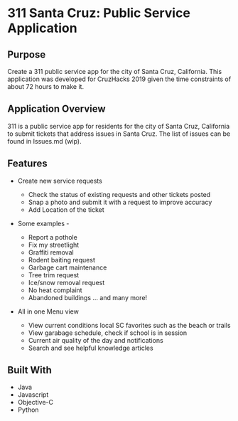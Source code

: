 # **311 Santa Cruz: Public Service Application**

## **Purpose**
Create a 311 public service app for the city of Santa Cruz, California. This application
was developed for CruzHacks 2019 given the time constraints of about 72 hours to make it.

## **Application Overview**
311 is a public service app for residents for the city of Santa Cruz, California to submit
tickets that address issues in Santa Cruz. The list of issues can be found in 
Issues.md (wip). 

## **Features**
* Create new service requests
  * Check the status of existing requests and other tickets posted
  * Snap a photo and submit it with a request to improve accuracy
  * Add Location of the ticket
  
* Some examples -
  * Report a pothole
  * Fix my streetlight
  * Graffiti removal
  * Rodent baiting request
  * Garbage cart maintenance
  * Tree trim request
  * Ice/snow removal request
  * No heat complaint
  * Abandoned buildings … and many more!
  
* All in one Menu view
  * View current conditions local SC favorites such as the beach or trails
  * View garabage schedule, check if school is in session
  * Current air quality of the day and notifications
  * Search and see helpful knowledge articles
  
## **Built With**
  * Java
  * Javascript
  * Objective-C
  * Python
